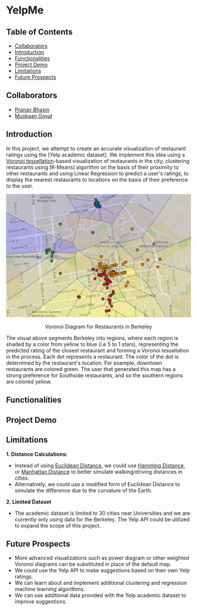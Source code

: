 # YelpMe

## Table of Contents
  * [Collaborators](#team-members)
  * [Introduction](#intro)
  * [Functionalities](#func)
  * [Project Demo](#proj-demo)
  * [Limitations](#lim)
  * [Future Prospects](#var)
  

## <a name ="team-members"></a> Collaborators
* [Pranav Bhasin]
* [Muskaan Goyal]

## <a name ="intro"></a> Introduction
In this project, we attempt to create an accurate visualization of restaurant ratings using the [Yelp academic dataset]. We implement this idea using a [Voronoi tessellation]-based visualization of restaurants in the city, clustering restaurants using [K-Means] algorithm on the basis of their proximity to other restaurants and using Linear Regression to predict a user's ratings, to display the nearest restaurants to locations on the basis of their preference to the user.

<p align = "center"><img src = "https://github.com/PranavBhasin001/YelpMe/blob/master/visualize/voronoi.png"></p>
<p align= "center"> Voronoi Diagram for Restaurants in Berkeley </p>

The visual above segments Berkeley into regions, where each region is shaded by a color from yellow to blue (i.e 5 to 1 stars), representing the predicted rating of the closest restaurant and forming a Voronoi tessellation in the process. 
Each dot represents a restaurant. The color of the dot is determined by the restaurant's location. 
For example, downtown restaurants are colored green. The user that generated this map has a strong preference for Southside restaurants, and so the southern regions are colored yellow.

## <a name ="func"></a> Functionalities

## <a name ="proj-demo"></a> Project Demo

## <a name ="lim"></a> Limitations
**1. Distance Calculations:**
  * Instead of using [Euclidean Distance], we could use [Hamming Distance], or [Manhattan Distance] to better simulate walking/driving distances in  cities.
  * Alternatively, we could use a modified form of Euclidean Distance to simulate the difference due to the curvature of the Earth.
  
**2. Limited Dataset**
  * The academic dataset is limited to 30 cities near Universities and we are currently only using data for the Berkeley. The Yelp API could be utilized to expand the scope of this project.

## <a name ="var"></a> Future Prospects
* More advanced visualizations such as power diagram or other weighted Voronoi diagrams can be substituted in place of the default map.
* We could use the Yelp API to make suggestions based on their own Yelp ratings.
* We can learn about and implement additional clustering and regression machine learning algorithms.
* We can use additional data provided with the Yelp academic dataset to improve suggestions.

[Voronoi tessellation]: https://en.wikipedia.org/wiki/Voronoi_diagram
[Euclidean Distance]: https://en.wikipedia.org/wiki/Voronoi_diagram
[Hamming Distance]: https://en.wikipedia.org/wiki/Voronoi_diagram
[Manhattan Distance]: https://en.wikipedia.org/wiki/Voronoi_diagram
[Pranav Bhasin]: https://github.com/PranavBhasin001
[Muskaan Goyal]: https://github.com/muskaangoyal
